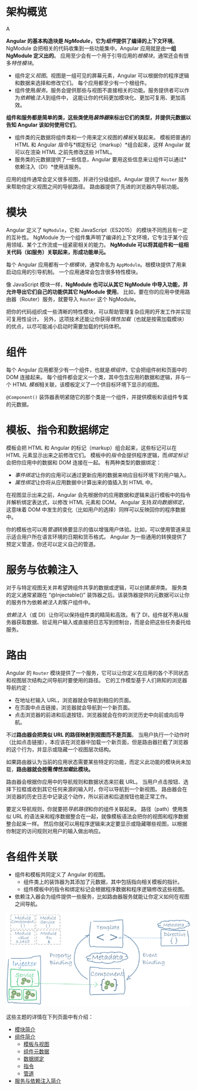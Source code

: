 # 架构概览

A 

**Angular 的基本构造块是 *NgModule*，它为*组件*提供了编译的上下文环境**。 NgModule 会把相关的代码收集到一些功能集中。Angular 应用就是由**一组 NgModule 定义出的**。 应用至少会有一个用于引导应用的*根模块*，通常还会有很多*特性模块*。

- 组件定义*视图*。视图是一组可见的屏幕元素，Angular 可以根据你的程序逻辑和数据来选择和修改它们。 每个应用都至少有一个根组件。
- 组件使用*服务*。服务会提供那些与视图不直接相关的功能。服务提供者可以作为*依赖*被*注入*到组件中， 这能让你的代码更加模块化、更加可复用、更加高效。

**组件和服务都是简单的类，这些类使用*装饰器*来标出它们的类型，并提供元数据以告知 Angular 该如何使用它们**。

- 组件类的元数据将组件类和一个用来定义视图的*模板*关联起来。 模板把普通的 HTML 和 Angular *指令*与*绑定标记（markup）*组合起来，这样 Angular 就可以在渲染 HTML 之前先修改这些 HTML。
- 服务类的元数据提供了一些信息，Angular 要用这些信息来让组件可以通过*依赖注入（DI）*使用该服务。

应用的组件通常会定义很多视图，并进行分级组织。Angular 提供了 `Router` 服务来帮助你定义视图之间的导航路径。 路由器提供了先进的浏览器内导航功能。

# 模块

Angular 定义了 `NgModule`，它和 JavaScript（ES2015） 的模块不同而且有一定的互补性。 NgModule 为一个组件集声明了编译的上下文环境，它专注于某个应用领域、某个工作流或一组紧密相关的能力。 **NgModule 可以将其组件和一组相关代码（如服务）关联起来，形成功能单元。**

每个 Angular 应用都有一个*根模块*，通常命名为 `AppModule`。根模块提供了用来启动应用的引导机制。 一个应用通常会包含很多特性模块。

像 JavaScript 模块一样，**NgModule 也可以从其它 NgModule 中导入功能，并允许导出它们自己的功能供其它 NgModule 使用**。 比如，要在你的应用中使用路由器（Router）服务，就要导入 `Router` 这个 NgModule。

把你的代码组织成一些清晰的特性模块，可以帮助管理复杂应用的开发工作并实现可复用性设计。 另外，这项技术还能让你获得*惰性加载*（也就是按需加载模块）的优点，以尽可能减小启动时需要加载的代码体积。

# 组件

每个 Angular 应用都至少有一个组件，也就是*根组件*，它会把组件树和页面中的 DOM 连接起来。 每个组件都会定义一个类，其中包含应用的数据和逻辑，并与一个 HTML *模板*相关联，该模板定义了一个供目标环境下显示的视图。

`@Component()` 装饰器表明紧随它的那个类是一个组件，并提供模板和该组件专属的元数据。

# 模板、指令和数据绑定

模板会把 HTML 和 Angular 的标记（markup）组合起来，这些标记可以在 HTML 元素显示出来之前修改它们。 模板中的*指令*会提供程序逻辑，而*绑定标记*会把你应用中的数据和 DOM 连接在一起。 有两种类型的数据绑定：

- *事件绑定*让你的应用可以通过更新应用的数据来响应目标环境下的用户输入。
- *属性绑定*让你将从应用数据中计算出来的值插入到 HTML 中。

在视图显示出来之前，Angular 会先根据你的应用数据和逻辑来运行模板中的指令并解析绑定表达式，以修改 HTML 元素和 DOM。 Angular 支持*双向数据绑定*，这意味着 DOM 中发生的变化（比如用户的选择）同样可以反映回你的程序数据中。

你的模板也可以用*管道*转换要显示的值以增强用户体验。比如，可以使用管道来显示适合用户所在语言环境的日期和货币格式。 Angular 为一些通用的转换提供了预定义管道，你还可以定义自己的管道。

# 服务与依赖注入

对于与特定视图无关并希望跨组件共享的数据或逻辑，可以创建*服务*类。 服务类的定义通常紧跟在 “@Injectable()” 装饰器之后。该装饰器提供的元数据可以让你的服务作为依赖*被注入到*客户组件中。

*依赖注入*（或 DI）让你可以保持组件类的精简和高效。有了 DI，组件就不用从服务器获取数据、验证用户输入或直接把日志写到控制台，而是会把这些任务委托给服务。

# 路由

Angular 的 `Router` 模块提供了一个服务，它可以让你定义在应用的各个不同状态和视图层次结构之间导航时要使用的路径。 它的工作模型基于人们熟知的浏览器导航约定：

- 在地址栏输入 URL，浏览器就会导航到相应的页面。
- 在页面中点击链接，浏览器就会导航到一个新页面。
- 点击浏览器的前进和后退按钮，浏览器就会在你的浏览历史中向前或向后导航。

不过**路由器会把类似 URL 的路径映射到视图而不是页面**。 当用户执行一个动作时（比如点击链接），本应该在浏览器中加载一个新页面，但是路由器拦截了浏览器的这个行为，并显示或隐藏一个视图层次结构。

如果路由器认为当前的应用状态需要某些特定的功能，而定义此功能的模块尚未加载，**路由器就会按需*惰性加载*此模块。**

路由器会根据你应用中的导航规则和数据状态来拦截 URL。 当用户点击按钮、选择下拉框或收到其它任何来源的输入时，你可以导航到一个新视图。 路由器会在浏览器的历史日志中记录这个动作，所以前进和后退按钮也能正常工作。

要定义导航规则，你就要把*导航路径*和你的组件关联起来。 路径（path）使用类似 URL 的语法来和程序数据整合在一起，就像模板语法会把你的视图和程序数据整合起来一样。 然后你就可以用程序逻辑来决定要显示或隐藏哪些视图，以根据你制定的访问规则对用户的输入做出响应。

# 各组件关联

- 组件和模板共同定义了 Angular 的视图。
  - 组件类上的装饰器为其添加了元数据，其中包括指向相关模板的指针。
  - 组件模板中的指令和绑定标记会根据程序数据和程序逻辑修改这些视图。
- 依赖注入器会为组件提供一些服务，比如路由器服务就能让你定义如何在视图之间导航。

![overview](Untitled.assets/overview2.png)

这些主题的详情在下列页面中有介绍：

- [模块简介](https://angular.cn/guide/architecture-modules)
- [组件简介](https://angular.cn/guide/architecture-components)
  - [模板与视图](https://angular.cn/guide/architecture-components#templates-and-views)
  - [组件元数据](https://angular.cn/guide/architecture-components#component-metadata)
  - [数据绑定](https://angular.cn/guide/architecture-components#data-binding)
  - [指令](https://angular.cn/guide/architecture-components#directives)
  - [管道](https://angular.cn/guide/architecture-components#pipes)
- [服务与依赖注入简介](https://angular.cn/guide/architecture-services)